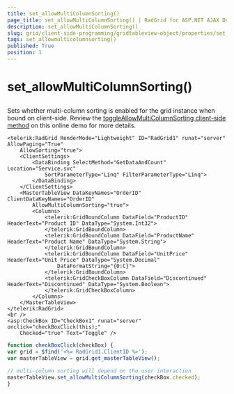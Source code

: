 ```yaml
---
title: set_allowMultiColumnSorting()
page_title: set_allowMultiColumnSorting() | RadGrid for ASP.NET AJAX Documentation
description: set_allowMultiColumnSorting()
slug: grid/client-side-programming/gridtableview-object/properties/set_allowmulticolumnsorting()
tags: set_allowmulticolumnsorting()
published: True
position: 1
---
```


# set_allowMultiColumnSorting()



## 

Sets whether multi-column sorting is enabled for the grid instance when bound on client-side. Review the [toggleAllowMultiColumnSorting client-side method](https://demos.telerik.com/aspnet-ajax/grid/examples/client/databinding/defaultcs.aspx) on this online demo for more details.

````ASP.NET
<telerik:RadGrid RenderMode="Lightweight" ID="RadGrid1" runat="server" AllowPaging="True"
    AllowSorting="true">
    <ClientSettings>
        <DataBinding SelectMethod="GetDataAndCount" Location="Service.svc"
            SortParameterType="Linq" FilterParameterType="Linq">
        </DataBinding>
    </ClientSettings>
    <MasterTableView DataKeyNames="OrderID" ClientDataKeyNames="OrderID"
        AllowMultiColumnSorting="true">
        <Columns>
            <telerik:GridBoundColumn DataField="ProductID" HeaderText="Product ID" DataType="System.Int32">
            </telerik:GridBoundColumn>
            <telerik:GridBoundColumn DataField="ProductName" HeaderText="Product Name" DataType="System.String">
            </telerik:GridBoundColumn>
            <telerik:GridBoundColumn DataField="UnitPrice" HeaderText="Unit Price" DataType="System.Decimal"
                DataFormatString="{0:C}">
            </telerik:GridBoundColumn>
            <telerik:GridCheckBoxColumn DataField="Discontinued" HeaderText="Discontinued" DataType="System.Boolean">
            </telerik:GridCheckBoxColumn>
        </Columns>
    </MasterTableView>
</telerik:RadGrid>
<br />
<asp:CheckBox ID="CheckBox1" runat="server" onclick="checkBoxClick(this);"
    Checked="true" Text="Toggle" />
````



````JavaScript
function checkBoxClick(checkBox) {
var grid = $find('<%= RadGrid1.ClientID %>');
var masterTableView = grid.get_masterTableView();

// multi-column sorting will depend on the user interaction
masterTableView.set_allowMultiColumnSorting(checkBox.checked);
}
````


